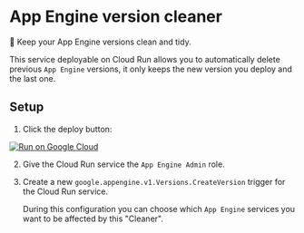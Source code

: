 # App Engine version cleaner

🧹 Keep your App Engine versions clean and tidy. 

This service deployable on Cloud Run allows you to automatically delete previous `App Engine` versions, it only keeps the new version you deploy and the last one.

## Setup

1. Click the deploy button:

[![Run on Google Cloud](https://deploy.cloud.run/button.svg)](https://deploy.cloud.run/?git_repo=https://github.com/mgrofsky/app-engine-version-cleaner.git)

2. Give the Cloud Run service the `App Engine Admin` role.
3. Create a new `google.appengine.v1.Versions.CreateVersion` trigger for the Cloud Run service.

    During this configuration you can choose which `App Engine` services you want to be affected by this "Cleaner".
